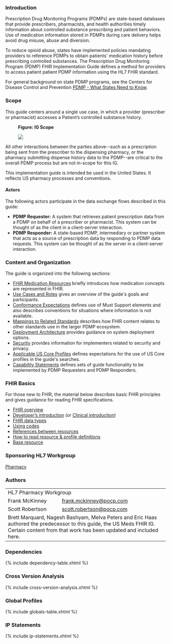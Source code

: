 ### Introduction

Prescription Drug Monitoring Programs (PDMPs) are state-based databases that provide prescribers, pharmacists, and health authorities timely information about controlled substance prescribing and patient behaviors. Use of medication information stored in PDMPs during care delivery helps avoid drug misuse, abuse and diversion. 

To reduce opioid abuse, states have implemented policies mandating providers to reference PDMPs to obtain patients' medication history before prescribing controlled substances. The Prescription Drug Monitoring Program (PDMP) FHIR Implementation Guide defines a method for providers to access patient patient PDMP information using the HL7 FHIR standard. 

For general background on state PDMP programs, see the Centers for Disease Control and Prevention [PDMP - What States Need to Know](https://www.cdc.gov/drugoverdose/pdmp/index.html).

### Scope

This guide centers around a single use case, in which a provider (prescriber or pharmacist) accesses a Patient’s controlled substance history.

<div>
<figure class="figure">
<figcaption class="figure-caption"><strong>Figure: IG Scope</strong></figcaption>
  <p>
  <img src="pdmp-overview-scope.png" style="float:none">  
  </p>
</figure>
</div>

All other interactions between the parties above--such as a prescription being sent from the prescriber to the dispensing pharmacy, or the pharmacy submitting dispense history data to the PDMP--are critical to the overall PDMP process but are not in-scope for this IG. 

This implementation guide is intended be used in the United States. It reflects US pharmacy processes and conventions. 

#### Actors
The following actors participate in the data exchange flows described in this guide:

- **PDMP Requester:** A system that retrieves patient prescription data from a PDMP on behalf of a prescriber or pharmacist. This system can be thought of as the client in a client-server interaction.
- **PDMP Responder:** A state-based PDMP, intermediary or partner system that acts as a source of prescription data by responding to PDMP data requests. This system can be thought of as the server in a client-server interaction.


### Content and Organization

The guide is organized into the following sections:

- [FHIR Medication Resources](roles.html) briefly introduces how medication concepts are represented in FHIR.
- [Use Cases and Roles](roles.html) gives an overview of the guide's goals and participants.
- [Conformance Expectations](conformance.html) defines use of Must Support elements and also describes conventions for situations where information is not available.
- [Mappings to Related Standards](mappings.html) describes how FHIR content relates to other standards use in the larger PDMP ecosystem.
- [Deployment Architecture](deployment.html) provides guidance on system deployment options.
- [Security](security.html) provides information for implementers related to security and privacy.
- [Applicable US Core Profiles](us-core-profiles.html) defines expectations for the use of US Core profiles in the guide's searches.
- [Capability Statements](capability-statements.html) defines sets of guide functionality to be implemented by PDMP Requesters and PDMP Responders.

### FHIR Basics 

For those new to FHIR, the material below describes basic FHIR principles and gives guidance for reading FHIR specifications.

- [FHIR overview](http://hl7.org/fhir/R4/overview.html)
- [Developer’s introduction](http://hl7.org/fhir/R4/overview-dev.html) (or [Clinical introduction](http://hl7.org/fhir/R4/overview-clinical.html))
- [FHIR data types](http://hl7.org/fhir/R4/datatypes.html)
- [Using codes](http://hl7.org/fhir/R4/terminologies.html)
- [References between resources](http://hl7.org/fhir/R4/references.html)
- [How to read resource & profile definitions](http://hl7.org/fhir/R4/formats.html)
- [Base resource](http://hl7.org/fhir/R4/resource.html)

### Sponsoring HL7 Workgroup  
[Pharmacy](http://www.hl7.org/Special/committees/medication/index.cfm)

### Authors

<table class="grid">
    <tbody>
	  <tr>
		<td colspan="2">HL7 Pharmacy Workgroup</td>
  	  </tr>
	  <tr>
		<td>Frank McKinney</td>
		<td><a href="mailto:frank.mckinney@pocp.com">frank.mckinney@pocp.com</a></td>
	  </tr>
	  <tr>
		<td>Scott Robertson</td>
		<td><a href="mailto:scott.robertson@pocp.com">scott.robertson@pocp.com</a></td>
	  </tr>
	  <tr>
		<td colspan="2">Brett Marquard, Nagesh Bashyam, Melva Peters and Eric Haas authored the predecessor to this guide, the US Meds FHIR IG. Certain content from that work has been updated and included here.</td>
	  </tr>
	</tbody>
  </table>


### Dependencies
{% include dependency-table.xhtml %}

### Cross Version Analysis
{% include cross-version-analysis.xhtml %}

### Global Profiles
{% include globals-table.xhtml %}

### IP Statements
{% include ip-statements.xhtml %}
